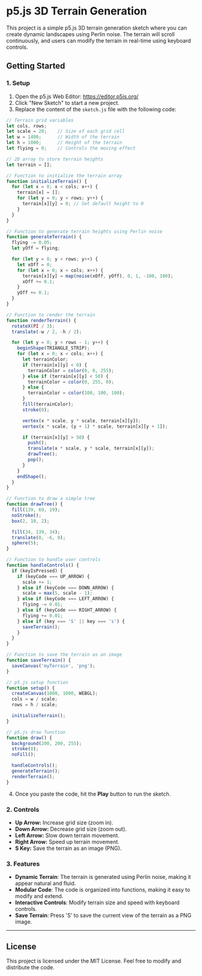 
# p5.js 3D Terrain Generation

This project is a simple p5.js 3D terrain generation sketch where you can create dynamic landscapes using Perlin noise. The terrain will scroll continuously, and users can modify the terrain in real-time using keyboard controls.

## Getting Started

### 1. Setup

1. Open the p5.js Web Editor: https://editor.p5js.org/
2. Click "New Sketch" to start a new project.
3. Replace the content of the `sketch.js` file with the following code:

```javascript
// Terrain grid variables
let cols, rows;
let scale = 20;    // Size of each grid cell
let w = 1400;      // Width of the terrain
let h = 1000;      // Height of the terrain
let flying = 0;    // Controls the moving effect

// 2D array to store terrain heights
let terrain = [];

// Function to initialize the terrain array
function initializeTerrain() {
  for (let x = 0; x < cols; x++) {
    terrain[x] = [];
    for (let y = 0; y < rows; y++) {
      terrain[x][y] = 0; // Set default height to 0
    }
  }
}

// Function to generate terrain heights using Perlin noise
function generateTerrain() {
  flying -= 0.05;
  let yOff = flying;

  for (let y = 0; y < rows; y++) {
    let xOff = 0;
    for (let x = 0; x < cols; x++) {
      terrain[x][y] = map(noise(xOff, yOff), 0, 1, -100, 100);
      xOff += 0.1;
    }
    yOff += 0.1;
  }
}

// Function to render the terrain
function renderTerrain() {
  rotateX(PI / 3);
  translate(-w / 2, -h / 2);

  for (let y = 0; y < rows - 1; y++) {
    beginShape(TRIANGLE_STRIP);
    for (let x = 0; x < cols; x++) {
      let terrainColor;
      if (terrain[x][y] < 0) {
        terrainColor = color(0, 0, 255);
      } else if (terrain[x][y] < 50) {
        terrainColor = color(0, 255, 0);
      } else {
        terrainColor = color(100, 100, 100);
      }
      fill(terrainColor);
      stroke(0);

      vertex(x * scale, y * scale, terrain[x][y]);
      vertex(x * scale, (y + 1) * scale, terrain[x][y + 1]);

      if (terrain[x][y] > 50) {
        push();
        translate(x * scale, y * scale, terrain[x][y]);
        drawTree();
        pop();
      }
    }
    endShape();
  }
}

// Function to draw a simple tree
function drawTree() {
  fill(139, 69, 19);
  noStroke();
  box(2, 10, 2);

  fill(34, 139, 34);
  translate(0, -6, 0);
  sphere(5);
}

// Function to handle user controls
function handleControls() {
  if (keyIsPressed) {
    if (keyCode === UP_ARROW) {
      scale += 1;
    } else if (keyCode === DOWN_ARROW) {
      scale = max(5, scale - 1);
    } else if (keyCode === LEFT_ARROW) {
      flying -= 0.01;
    } else if (keyCode === RIGHT_ARROW) {
      flying += 0.01;
    } else if (key === 'S' || key === 's') {
      saveTerrain();
    }
  }
}

// Function to save the terrain as an image
function saveTerrain() {
  saveCanvas('myTerrain', 'png');
}

// p5.js setup function
function setup() {
  createCanvas(1000, 1000, WEBGL);
  cols = w / scale;
  rows = h / scale;

  initializeTerrain();
}

// p5.js draw function
function draw() {
  background(200, 200, 255);
  stroke(0);
  noFill();

  handleControls();
  generateTerrain();
  renderTerrain();
}
```

4. Once you paste the code, hit the **Play** button to run the sketch.

### 2. Controls

- **Up Arrow:** Increase grid size (zoom in).
- **Down Arrow:** Decrease grid size (zoom out).
- **Left Arrow:** Slow down terrain movement.
- **Right Arrow:** Speed up terrain movement.
- **S Key:** Save the terrain as an image (PNG).

### 3. Features

- **Dynamic Terrain**: The terrain is generated using Perlin noise, making it appear natural and fluid.
- **Modular Code**: The code is organized into functions, making it easy to modify and extend.
- **Interactive Controls**: Modify terrain size and speed with keyboard controls.
- **Save Terrain**: Press 'S' to save the current view of the terrain as a PNG image.

---

## License

This project is licensed under the MIT License. Feel free to modify and distribute the code.

